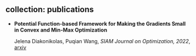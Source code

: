 collection: publications
---

- **Potential Function-based Framework for Making the Gradients Small in Convex and Min-Max Optimization**
  
  Jelena Diakonikolas, Puqian Wang,  *SIAM Journal on Optimization, 2022*, [arxiv](https://arxiv.org/abs/2101.12101)

